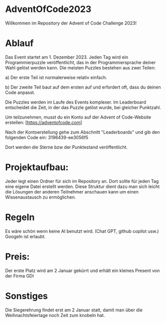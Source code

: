# AdventOfCode2023
Willkommen im Repository der Advent of Code Challenge 2023!

# Ablauf

Das Event startet am 1. Dezember 2023. Jeden Tag wird ein Programmierpuzzle veröffentlicht, das in der Programmiersprache deiner Wahl gelöst werden kann. Die meisten Puzzles bestehen aus zwei Teilen:

a) Der erste Teil ist normalerweise relativ einfach.

b) Der zweite Teil baut auf dem ersten auf und erfordert oft, dass du deinen Code anpasst.

Die Puzzles werden im Laufe des Events komplexer. Im Leaderboard entscheidet die Zeit, in der das Puzzle gelöst wurde, bei gleicher Punktzahl.

Um teilzunehmen, musst du ein Konto auf der Advent of Code-Website erstellen:  [https://adventofcode.com]

Nach der Kontoerstellung gehe zum Abschnitt "Leaderboards" und gib den folgenden Code ein: 3196439-ee3056f5

Dort werden die Sterne bzw der Punktestand veröffentlicht.

# Projektaufbau:

Jeder legt einen Ordner für sich im Repository an. 
Dort sollte für jeden Tag eine eigene Datei erstellt werden.
Diese Struktur dient dazu man sich leicht die Lösungen der anderen Teilnehmer anschauen kann um einen Wissenaustausch zu ermöglichen.

# Regeln

Es wäre schön wenn keine AI benutzt wird. (Chat GPT, github copilot  usw.) 
Googeln ist erlaubt. 


# Preis:

Der erste Platz wird am 2 Januar gekürrt und erhält ein kleines Present von der Firma GDI

# Sonstiges

Die Siegerehrung findet erst am 2 Januar statt, damit man über die Weihnachtsfeiertage noch Zeit zum knobeln hat.





